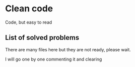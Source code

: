 # Clean code

Code, but easy to read

## List of solved problems

There are many files here but they are not ready, please wait.

I will go one by one commenting it and clearing
